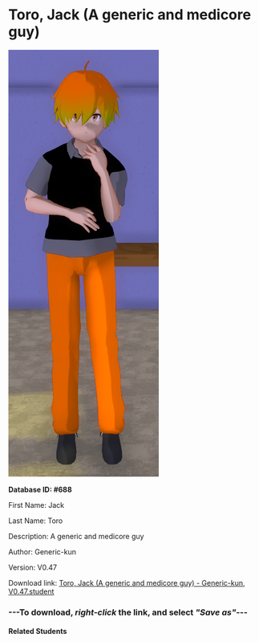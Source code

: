 # Toro, Jack (A generic and medicore guy)

<img src="Files/Toro, Jack (A generic and medicore guy).png" title="Toro, Jack (A generic and medicore guy) - Generic-kun, V0.47">

**Database ID: #688**

First Name: Jack

Last Name: Toro

Description: A generic and medicore guy

Author: Generic-kun

Version: V0.47

Download link: <a href="https://raw.githubusercontent.com/Arbiter1223/Daigaku-Gurashi-Custom-Students/master/Students/Files/Toro%2C%20Jack%20(A%20generic%20and%20medicore%20guy)%20-%20Generic-kun%2C%20V0.47.student">Toro, Jack (A generic and medicore guy) - Generic-kun, V0.47.student</a>

### ---**To download, _right-click_ the link, and select _"Save as"_**---

#### Related Students

